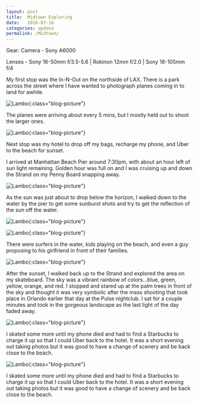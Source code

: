 ```yaml
---
layout: post
title:  Midtown Exploring
date:   2016-07-16
categories: update
permalink: /Midtown/
---
```


Gear:
Camera - Sony A6000

Lenses - Sony 16-50mm f/3.5-5.6 | Rokinon 12mm f/2.0 | Sony 18-105mm f/4

My first stop was the In-N-Out on the northside of LAX. There is a park across the street where I have wanted to photograph planes coming
in to land for awhile.

![Lambo](https://c2.staticflickr.com/8/7584/28352461975_f3d2feb601_b.jpg){:class="blog-picture"}

The planes were arriving about every 5 mins, but I mostly held out to shoot the larger ones.

![Lambo](https://c1.staticflickr.com/9/8744/28249098572_007ef26bed_b.jpg){:class="blog-picture"}

Next stop was my hotel to drop off my bags, recharge my phone, and Uber to the beach for sunset.

I arrived at Manhattan Beach Pier around 7:30pm, with about an hour left of sun light remaining. Golden hour was full on and I was
cruising up and down the Strand on my Penny Board snapping away.

![Lambo](https://c1.staticflickr.com/9/8849/28249095492_79b42110fa_c.jpg){:class="blog-picture"}

As the sun was just about to drop below the horizon, I walked down to the water by the pier to get some sunburst shots and try to get the
reflection of the sun off the water.

![Lambo](https://c1.staticflickr.com/9/8604/27736847743_fc3846fff8_b.jpg){:class="blog-picture"}

![Lambo](https://c1.staticflickr.com/9/8665/28352445095_8d125b1fb1_c.jpg){:class="blog-picture"}

There were surfers in the water, kids playing on the beach, and even a guy proposing to his girlfriend in front of their families.

![Lambo](https://c1.staticflickr.com/9/8848/28070030520_4a3ce3c564_c.jpg){:class="blog-picture"}

After the sunset, I walked back up to the Strand and explored the area on my skateboard. The sky was a vibrant rainbow of colors...blue,
green, yellow, orange, and red. I stopped and stared up at the palm trees in front of the sky and thought it was very symbolic after the
mass shooting that took place in Orlando earlier that day at the Pulse nightclub. I sat for a couple minutes and took in the gorgeous
landscape as the last light of the day faded away.

![Lambo](https://c1.staticflickr.com/9/8744/27736843583_4c1031cea3_c.jpg){:class="blog-picture"}

I skated some more until my phone died and had to find a Starbucks to charge it up so that I could Uber back to the hotel. It was a short
evening out taking photos but it was good to have a change of scenery and be back close to the beach.

![Lambo](https://c1.staticflickr.com/9/8892/27736838953_de02c726d5_b.jpg){:class="blog-picture"}

I skated some more until my phone died and had to find a Starbucks to charge it up so that I could Uber back to the hotel. It was a short
evening out taking photos but it was good to have a change of scenery and be back close to the beach.

